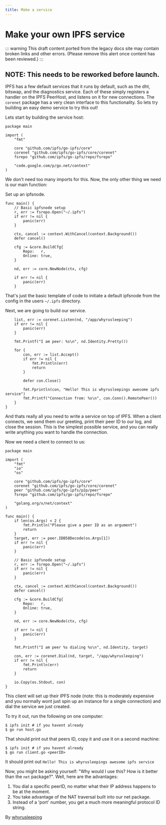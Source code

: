 ```yaml
---
title: Make a service
---
```


# Make your own IPFS service

::: warning
This draft content ported from the legacy docs site may contain broken links and other errors. (Please remove this alert once content has been reviewed.)
:::

## NOTE: This needs to be reworked before launch.

IPFS has a few default services that it runs by default, such as the dht,
bitswap, and the diagnostics service. Each of these simply registers a
handler on the IPFS PeerHost, and listens on it for new connections. The
`corenet` package has a very clean interface to this functionality. So lets
try building an easy demo service to try this out!

Lets start by building the service host:

```
package main

import (
	"fmt"

	core "github.com/ipfs/go-ipfs/core"
	corenet "github.com/ipfs/go-ipfs/core/corenet"
	fsrepo "github.com/ipfs/go-ipfs/repo/fsrepo"

	"code.google.com/p/go.net/context"
)
```

We don't need too many imports for this.
Now, the only other thing we need is our main function:

Set up an ipfsnode.

```
func main() {
	// Basic ipfsnode setup
	r, err := fsrepo.Open("~/.ipfs")
	if err != nil {
		panic(err)
	}

	ctx, cancel := context.WithCancel(context.Background())
	defer cancel()

	cfg := &core.BuildCfg{
		Repo:   r,
		Online: true,
	}

	nd, err := core.NewNode(ctx, cfg)

	if err != nil {
		panic(err)
	}
```

That's just the basic template of code to initiate a default ipfsnode from
the config in the users `~/.ipfs` directory.

Next, we are going to build our service.

```
	list, err := corenet.Listen(nd, "/app/whyrusleeping")
	if err != nil {
		panic(err)
	}

	fmt.Printf("I am peer: %s\n", nd.Identity.Pretty())

	for {
		con, err := list.Accept()
		if err != nil {
			fmt.Println(err)
			return
		}

		defer con.Close()

		fmt.Fprintln(con, "Hello! This is whyrusleepings awesome ipfs service")
		fmt.Printf("Connection from: %s\n", con.Conn().RemotePeer())
	}
}
```

And thats really all you need to write a service on top of IPFS. When a client
connects, we send them our greeting, print their peer ID to our log, and close
the session. This is the simplest possible service, and you can really write
anything you want to handle the connection.

Now we need a client to connect to us:

```
package main

import (
	"fmt"
	"io"
	"os"

	core "github.com/ipfs/go-ipfs/core"
	corenet "github.com/ipfs/go-ipfs/core/corenet"
	peer "github.com/ipfs/go-ipfs/p2p/peer"
	fsrepo "github.com/ipfs/go-ipfs/repo/fsrepo"

	"golang.org/x/net/context"
)

func main() {
	if len(os.Args) < 2 {
		fmt.Println("Please give a peer ID as an argument")
		return
	}
	target, err := peer.IDB58Decode(os.Args[1])
	if err != nil {
		panic(err)
	}

	// Basic ipfsnode setup
	r, err := fsrepo.Open("~/.ipfs")
	if err != nil {
		panic(err)
	}

	ctx, cancel := context.WithCancel(context.Background())
	defer cancel()

	cfg := &core.BuildCfg{
		Repo:   r,
		Online: true,
	}

	nd, err := core.NewNode(ctx, cfg)

	if err != nil {
		panic(err)
	}

	fmt.Printf("I am peer %s dialing %s\n", nd.Identity, target)

	con, err := corenet.Dial(nd, target, "/app/whyrusleeping")
	if err != nil {
		fmt.Println(err)
		return
	}

	io.Copy(os.Stdout, con)
}
```

This client will set up their IPFS node (note: this is moderately expensive and
you normally wont just spin up an instance for a single connection) and dial the
service we just created.

To try it out, run the following on one computer:

```
$ ipfs init # if you havent already
$ go run host.go
```

That should print out that peers ID, copy it and use it on a second machine:

```
$ ipfs init # if you havent already
$ go run client.go <peerID>
```

It should print out `Hello! This is whyrusleepings awesome ipfs service`

Now, you might be asking yourself: "Why would I use this? How is it better than
the `net` package?". Well, here are the advantages:

1. You dial a specific peerID, no matter what their IP address happens to be at the moment.
2. You take advantage of the NAT traversal built into our net package.
3. Instead of a 'port' number, you get a much more meaningful protocol ID string.

By [whyrusleeping](http://github.com/whyrusleeping)
